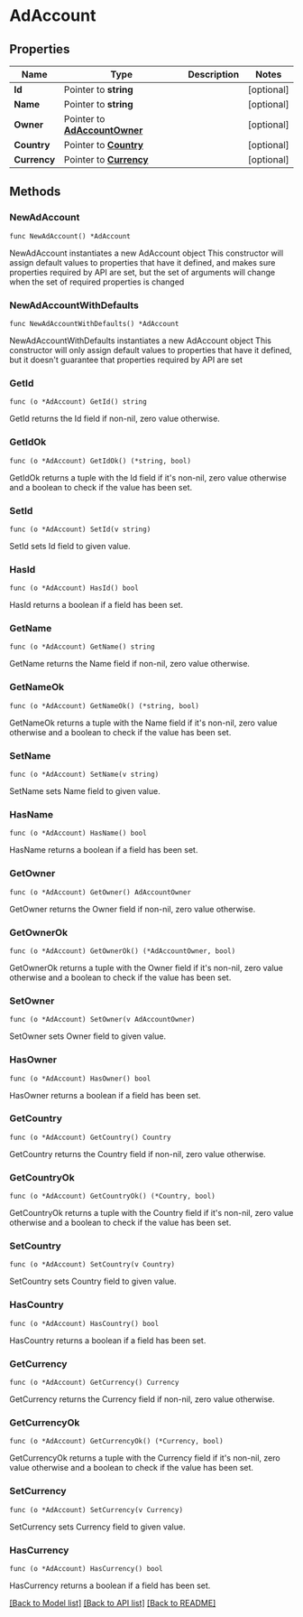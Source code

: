 # AdAccount

## Properties

Name | Type | Description | Notes
------------ | ------------- | ------------- | -------------
**Id** | Pointer to **string** |  | [optional] 
**Name** | Pointer to **string** |  | [optional] 
**Owner** | Pointer to [**AdAccountOwner**](AdAccountOwner.md) |  | [optional] 
**Country** | Pointer to [**Country**](Country.md) |  | [optional] 
**Currency** | Pointer to [**Currency**](Currency.md) |  | [optional] 

## Methods

### NewAdAccount

`func NewAdAccount() *AdAccount`

NewAdAccount instantiates a new AdAccount object
This constructor will assign default values to properties that have it defined,
and makes sure properties required by API are set, but the set of arguments
will change when the set of required properties is changed

### NewAdAccountWithDefaults

`func NewAdAccountWithDefaults() *AdAccount`

NewAdAccountWithDefaults instantiates a new AdAccount object
This constructor will only assign default values to properties that have it defined,
but it doesn't guarantee that properties required by API are set

### GetId

`func (o *AdAccount) GetId() string`

GetId returns the Id field if non-nil, zero value otherwise.

### GetIdOk

`func (o *AdAccount) GetIdOk() (*string, bool)`

GetIdOk returns a tuple with the Id field if it's non-nil, zero value otherwise
and a boolean to check if the value has been set.

### SetId

`func (o *AdAccount) SetId(v string)`

SetId sets Id field to given value.

### HasId

`func (o *AdAccount) HasId() bool`

HasId returns a boolean if a field has been set.

### GetName

`func (o *AdAccount) GetName() string`

GetName returns the Name field if non-nil, zero value otherwise.

### GetNameOk

`func (o *AdAccount) GetNameOk() (*string, bool)`

GetNameOk returns a tuple with the Name field if it's non-nil, zero value otherwise
and a boolean to check if the value has been set.

### SetName

`func (o *AdAccount) SetName(v string)`

SetName sets Name field to given value.

### HasName

`func (o *AdAccount) HasName() bool`

HasName returns a boolean if a field has been set.

### GetOwner

`func (o *AdAccount) GetOwner() AdAccountOwner`

GetOwner returns the Owner field if non-nil, zero value otherwise.

### GetOwnerOk

`func (o *AdAccount) GetOwnerOk() (*AdAccountOwner, bool)`

GetOwnerOk returns a tuple with the Owner field if it's non-nil, zero value otherwise
and a boolean to check if the value has been set.

### SetOwner

`func (o *AdAccount) SetOwner(v AdAccountOwner)`

SetOwner sets Owner field to given value.

### HasOwner

`func (o *AdAccount) HasOwner() bool`

HasOwner returns a boolean if a field has been set.

### GetCountry

`func (o *AdAccount) GetCountry() Country`

GetCountry returns the Country field if non-nil, zero value otherwise.

### GetCountryOk

`func (o *AdAccount) GetCountryOk() (*Country, bool)`

GetCountryOk returns a tuple with the Country field if it's non-nil, zero value otherwise
and a boolean to check if the value has been set.

### SetCountry

`func (o *AdAccount) SetCountry(v Country)`

SetCountry sets Country field to given value.

### HasCountry

`func (o *AdAccount) HasCountry() bool`

HasCountry returns a boolean if a field has been set.

### GetCurrency

`func (o *AdAccount) GetCurrency() Currency`

GetCurrency returns the Currency field if non-nil, zero value otherwise.

### GetCurrencyOk

`func (o *AdAccount) GetCurrencyOk() (*Currency, bool)`

GetCurrencyOk returns a tuple with the Currency field if it's non-nil, zero value otherwise
and a boolean to check if the value has been set.

### SetCurrency

`func (o *AdAccount) SetCurrency(v Currency)`

SetCurrency sets Currency field to given value.

### HasCurrency

`func (o *AdAccount) HasCurrency() bool`

HasCurrency returns a boolean if a field has been set.


[[Back to Model list]](../README.md#documentation-for-models) [[Back to API list]](../README.md#documentation-for-api-endpoints) [[Back to README]](../README.md)


